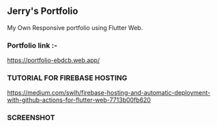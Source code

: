 ## Jerry's Portfolio

My Own Responsive portfolio using Flutter Web.


### Portfolio link :- 
https://portfolio-ebdcb.web.app/


### TUTORIAL FOR FIREBASE HOSTING 
https://medium.com/swlh/firebase-hosting-and-automatic-deployment-with-github-actions-for-flutter-web-7713b00fb620




###  SCREENSHOT

![]()

![]()


